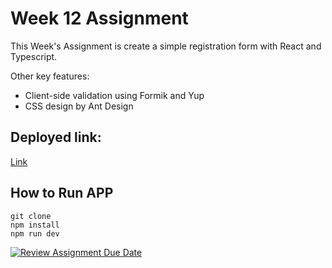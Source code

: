 # Week 12 Assignment

This Week's Assignment is create a simple registration form with React and Typescript.

Other key features:
- Client-side validation using Formik and Yup
- CSS design by Ant Design

## Deployed link: 
[Link](https://6504fa63a20b4e47f98eefb7--roaring-phoenix-96876b.netlify.app/)

## How to Run APP
```
git clone
npm install
npm run dev
```

[![Review Assignment Due Date](https://classroom.github.com/assets/deadline-readme-button-24ddc0f5d75046c5622901739e7c5dd533143b0c8e959d652212380cedb1ea36.svg)](https://classroom.github.com/a/EjimcIPa)
